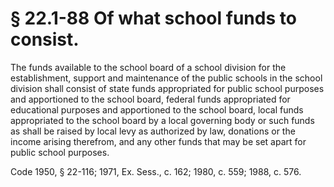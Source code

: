 # § 22.1-88 Of what school funds to consist.

<p>The funds available to the school board of a school division for the establishment, support and maintenance of the public schools in the school division shall consist of state funds appropriated for public school purposes and apportioned to the school board, federal funds appropriated for educational purposes and apportioned to the school board, local funds appropriated to the school board by a local governing body or such funds as shall be raised by local levy as authorized by law, donations or the income arising therefrom, and any other funds that may be set apart for public school purposes.</p><p>Code 1950, § 22-116; 1971, Ex. Sess., c. 162; 1980, c. 559; 1988, c. 576.</p>